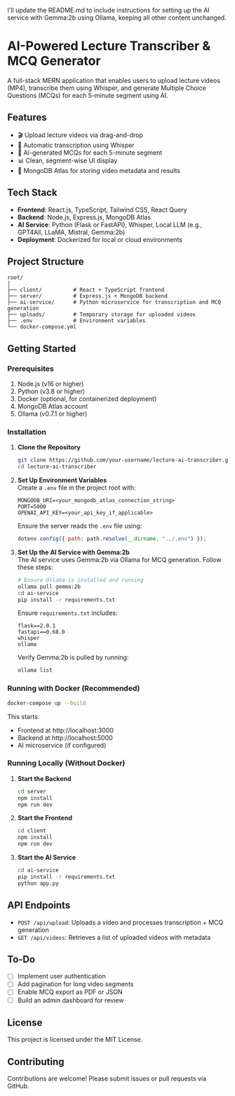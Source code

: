 I'll update the README.md to include instructions for setting up the AI service with Gemma:2b using Ollama, keeping all other content unchanged.

# AI-Powered Lecture Transcriber & MCQ Generator

A full-stack MERN application that enables users to upload lecture videos (MP4), transcribe them using Whisper, and generate Multiple Choice Questions (MCQs) for each 5-minute segment using AI.

## Features

- 🎬 Upload lecture videos via drag-and-drop
- 📜 Automatic transcription using Whisper
- 🧠 AI-generated MCQs for each 5-minute segment
- 📊 Clean, segment-wise UI display
- 💾 MongoDB Atlas for storing video metadata and results

## Tech Stack

- **Frontend**: React.js, TypeScript, Tailwind CSS, React Query
- **Backend**: Node.js, Express.js, MongoDB Atlas
- **AI Service**: Python (Flask or FastAPI), Whisper, Local LLM (e.g., GPT4All, LLaMA, Mistral, Gemma:2b)
- **Deployment**: Dockerized for local or cloud environments

## Project Structure

```
root/
│
├── client/          # React + TypeScript frontend
├── server/          # Express.js + MongoDB backend
├── ai-service/      # Python microservice for transcription and MCQ generation
├── uploads/         # Temporary storage for uploaded videos
├── .env             # Environment variables
└── docker-compose.yml
```

## Getting Started

### Prerequisites

1. Node.js (v16 or higher)
2. Python (v3.8 or higher)
3. Docker (optional, for containerized deployment)
4. MongoDB Atlas account
5. Ollama (v0.7.1 or higher)

### Installation

1. **Clone the Repository**

   ```bash
   git clone https://github.com/your-username/lecture-ai-transcriber.git
   cd lecture-ai-transcriber
   ```

2. **Set Up Environment Variables**  
   Create a `.env` file in the project root with:

   ```
   MONGODB_URI=<your_mongodb_atlas_connection_string>
   PORT=5000
   OPENAI_API_KEY=<your_api_key_if_applicable>
   ```

   Ensure the server reads the `.env` file using:

   ```javascript
   dotenv.config({ path: path.resolve(__dirname, "../.env") });
   ```

3. **Set Up the AI Service with Gemma:2b**  
   The AI service uses Gemma:2b via Ollama for MCQ generation. Follow these steps:
   ```bash
   # Ensure Ollama is installed and running
   ollama pull gemma:2b
   cd ai-service
   pip install -r requirements.txt
   ```
   Ensure `requirements.txt` includes:
   ```
   flask==2.0.1
   fastapi==0.68.0
   whisper
   ollama
   ```
   Verify Gemma:2b is pulled by running:
   ```bash
   ollama list
   ```

### Running with Docker (Recommended)

```bash
docker-compose up --build
```

This starts:

- Frontend at http://localhost:3000
- Backend at http://localhost:5000
- AI microservice (if configured)

### Running Locally (Without Docker)

1. **Start the Backend**

   ```bash
   cd server
   npm install
   npm run dev
   ```

2. **Start the Frontend**

   ```bash
   cd client
   npm install
   npm run dev
   ```

3. **Start the AI Service**
   ```bash
   cd ai-service
   pip install -r requirements.txt
   python app.py
   ```

## API Endpoints

- `POST /api/upload`: Uploads a video and processes transcription + MCQ generation
- `GET /api/videos`: Retrieves a list of uploaded videos with metadata

## To-Do

- [ ] Implement user authentication
- [ ] Add pagination for long video segments
- [ ] Enable MCQ export as PDF or JSON
- [ ] Build an admin dashboard for review

## License

This project is licensed under the MIT License.

## Contributing

Contributions are welcome! Please submit issues or pull requests via GitHub.
